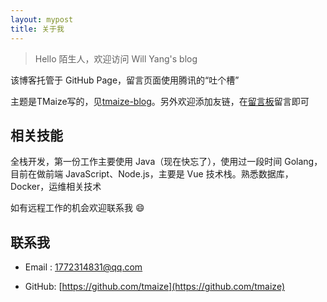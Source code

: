 ```yaml
---
layout: mypost
title: 关于我
---
```


> Hello 陌生人，欢迎访问 Will Yang's blog

该博客托管于 GitHub Page，留言页面使用腾讯的“吐个槽”

主题是TMaize写的，见[tmaize-blog](https://github.com/TMaize/tmaize-blog)。另外欢迎添加友链，在[留言板](chat.html)留言即可

## 相关技能

全栈开发，第一份工作主要使用 Java（现在快忘了），使用过一段时间 Golang，目前在做前端 JavaScript、Node.js，主要是 Vue 技术栈。熟悉数据库，Docker，运维相关技术

如有远程工作的机会欢迎联系我 😄

## 联系我

- Email&nbsp;: [1772314831@qq.com](mailto:1772314831@qq.com)

- GitHub: [https://github.com/tmaize](https://github.com/tmaize)
